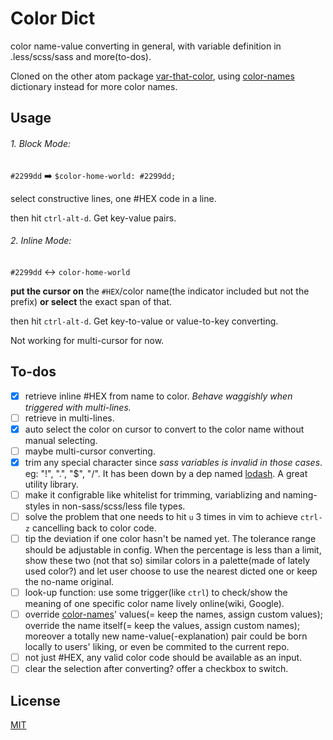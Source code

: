 # Color Dict

color name-value converting in general, with variable definition in .less/scss/sass and more(to-dos).

Cloned on the other atom package [var-that-color](https://atom.io/packages/var-that-color), using [color-names](https://github.com/meodai/color-names) dictionary instead for more color names.

## Usage

###### 1. Block Mode:

`#2299dd` ➡️ `$color-home-world: #2299dd;`

 select constructive lines, one #HEX code in a line.

then hit `ctrl-alt-d`. Get key-value pairs.

###### 2. Inline Mode:

`#2299dd` ↔️ `color-home-world`

**put the cursor on** the `#HEX`/color name(the indicator included but not the prefix) **or select** the exact span of that.

then hit `ctrl-alt-d`. Get key-to-value or value-to-key converting.

Not working for multi-cursor for now.

## To-dos

- [x] retrieve inline #HEX from name to color. *Behave waggishly when triggered with multi-lines.*
- [ ] retrieve in multi-lines.
- [x] auto select the color on cursor to convert to the color name without manual selecting.
- [ ] maybe multi-cursor converting.
- [x] trim any special character since *sass variables is invalid in those cases*. eg: "!", ".", "$", "/". It has been down by a dep named [lodash](https://lodash.com/). A great utility library.
- [ ] make it configrable like whitelist for trimming, variablizing and naming-styles in non-sass/scss/less file types.
- [ ] solve the problem that one needs to hit `u` 3 times in vim to achieve `ctrl-z` cancelling back to color code.
- [ ] tip the deviation if one color hasn't be named yet. The tolerance range should be adjustable in config. When the percentage is less than a limit, show these two (not that so) similar colors in a palette(made of lately used color?) and let user choose to use the nearest dicted one or keep the no-name original.
- [ ] look-up function: use some trigger(like `ctrl`) to check/show the meaning of one specific color name lively online(wiki, Google).
- [ ] override [color-names](https://github.com/meodai/color-names)' values(= keep the names, assign custom values); override the name itself(= keep the values, assign custom names); moreover a totally new name-value(-explanation) pair could be born locally to users' liking, or even be commited to the current repo.
- [ ] not just #HEX, any valid color code should be available as an input.
- [ ] clear the selection after converting? offer a checkbox to switch.

## License
[MIT](https://opensource.org/licenses/mit-license.php)
